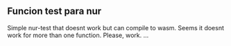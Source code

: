 ## Funcion test para nur
Simple nur-test that doesnt work but can compile to wasm.
Seems it doesnt work for more than one function.
Please, work.
...
